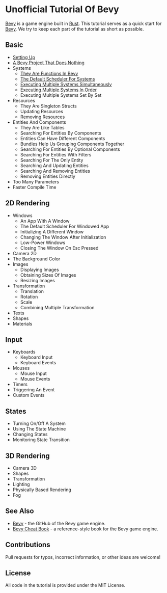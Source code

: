 # Unofficial Tutorial Of Bevy

[Bevy](https://bevyengine.org/) is a game engine built in [Rust](https://www.rust-lang.org/).
This tutorial serves as a quick start for [Bevy](https://bevyengine.org/).
We try to keep each part of the tutorial as short as possible.

## Basic

* [Setting Up](./tutorial/setting_up.md)
* [A Bevy Project That Does Nothing](./tutorial/a_bevy_project_that_does_nothing.md)
* Systems
  * [They Are Functions In Bevy](./tutorial/they_are_functions_in_bevy.md)
  * [The Default Scheduler For Systems](./tutorial/the_default_scheduler_for_systems.md)
  * [Executing Multiple Systems Simultaneously](./tutorial/executing_multiple_systems_simultaneously.md)
  * [Executing Multiple Systems In Order](./tutorial/executing_multiple_systems_in_order.md)
  * Executing Multiple Systems Set By Set <!-- configure_sets, in_set, SystemSet, multi-sys in set -->
* Resources
  * They Are Singleton Structs
    <!-- insert_resource, init_resource -->
  * Updating Resources
  * Removing Resources
* Entities And Components
  * They Are Like Tables
  * Searching For Entities By Components
    <!-- query one or more components -->
  * Entities Can Have Different Components
  * Bundles Help Us Grouping Components Together
  * Searching For Entities By Optional Components
  * Searching For Entities With Filters
    <!-- without -->
  * Searching For The Only Entity
    <!-- get_ -->
  * Searching And Updating Entities
  * Searching And Removing Entities
    <!-- Query<Entity>, for e in &query, commands.entity(e).despawn_recursive() -->
  * Removing Entities Directly <!-- id -->
* Too Many Parameters
  <!-- system_param.rs -->
* Faster Compile Time <!-- (remove in release) -->

## 2D Rendering

* Windows
  * An App With A Window
  * The Default Scheduler For Windowed App
  * Initializing A Different Window
  * Changing The Window After Initialization
  * Low-Power Windows
  * Closing The Window On Esc Pressed
* Camera 2D
  <!-- (origin, positive x y) -->
* The Background Color
* Images
  * Displaying Images
  * Obtaining Sizes Of Images
  * Resizing Images
* Transformation
  * Translation
  * Rotation
  * Scale
  * Combining Multiple Transformation
* Texts
  <!-- display, anchors, font, style(?) -->
* Shapes
  <!-- different shapes -->
* Materials
  <!-- colors, textures -->

## Input

* Keyboards
  * Keyboard Input
  * Keyboard Events
* Mouses
  * Mouse Input
  * Mouse Events
    <!-- cursor -->
* Timers
  <!-- time, w/ w/o repeat, fixed_timestep.rs -->
* Triggering An Event
  <!-- exit -->
* Custom Events
  <!-- event.rs -->

## States

* Turning On/Off A System
  <!-- run_if -->
* Using The State Machine
* Changing States
* Monitoring State Transition
<!-- generic_system.rs -->
<!-- derive States -->
<!-- enum AppState -->
<!-- add_state::<AppState>() -->
<!-- add_systems(OnExit(AppState::MainMenu), ...) -->
<!-- OnEnter, OnExit, OnTransition -->
<!-- run_if(in_state(AppState::MainMenu)) -->
<!-- ResMut<NextState<AppState>> -->
<!-- NextState, next_state.set -->

## 3D Rendering

* Camera 3D
  <!-- camera position, look at -->
* Shapes
  <!-- different shapes -->
* Transformation
  <!-- parent/children, despawn recursively -->
* Lighting
* Physically Based Rendering
* Fog
<!-- ? multiple windows/cameras, camera background, 2d+3d -->

<!-- * User Interfaces -->

<!-- * Debug -->
  <!-- * Using Local Variables In Systems
  15, SystemParamFunction -->
  <!-- gizmos -->

<!-- animation -->
<!-- audio? -->

## See Also

* [Bevy](https://github.com/bevyengine/bevy) - the GitHub of the Bevy game engine.
* [Bevy Cheat Book](https://bevy-cheatbook.github.io/) - a reference-style book for the Bevy game engine.

## Contributions

Pull requests for typos, incorrect information, or other ideas are welcome!

## License

All code in the tutorial is provided under the MIT License.
